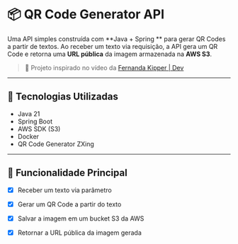 # 📦 QR Code Generator API

Uma API simples construída com **Java + Spring ** para gerar QR Codes a partir de textos. Ao receber um texto via requisição, a API gera um QR Code e retorna uma **URL pública** da imagem armazenada na **AWS S3**.

> 🔗 Projeto inspirado no vídeo da [Fernanda Kipper | Dev](https://www.youtube.com/watch?v=71WGVa79BWE&ab_channel=FernandaKipper%7CDev)

---

## 🚀 Tecnologias Utilizadas

- Java 21
- Spring Boot
- AWS SDK (S3)
- Docker
- QR Code Generator ZXing

---

## 📌 Funcionalidade Principal

- [x] Receber um texto via parâmetro
- [x] Gerar um QR Code a partir do texto
- [x] Salvar a imagem em um bucket S3 da AWS
- [x] Retornar a URL pública da imagem gerada




